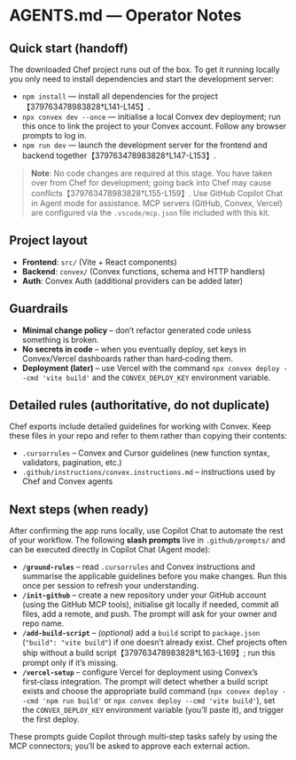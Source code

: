 # AGENTS.md — Operator Notes

## Quick start (handoff)

The downloaded Chef project runs out of the box. To get it running locally you only need to install dependencies and start the development server:

- `npm install` — install all dependencies for the project【379763478983828†L141-L145】.
- `npx convex dev --once` — initialise a local Convex dev deployment; run this once to link the project to your Convex account. Follow any browser prompts to log in.
- `npm run dev` — launch the development server for the frontend and backend together【379763478983828†L147-L153】.

> **Note**: No code changes are required at this stage. You have taken over from Chef for development; going back into Chef may cause conflicts【379763478983828†L155-L159】. Use GitHub Copilot Chat in Agent mode for assistance. MCP servers (GitHub, Convex, Vercel) are configured via the `.vscode/mcp.json` file included with this kit.

## Project layout

- **Frontend**: `src/` (Vite + React components)
- **Backend**: `convex/` (Convex functions, schema and HTTP handlers)
- **Auth**: Convex Auth (additional providers can be added later)

## Guardrails

- **Minimal change policy** – don’t refactor generated code unless something is broken.
- **No secrets in code** – when you eventually deploy, set keys in Convex/Vercel dashboards rather than hard‑coding them.
- **Deployment (later)** – use Vercel with the command `npx convex deploy --cmd 'vite build'` and the `CONVEX_DEPLOY_KEY` environment variable.

## Detailed rules (authoritative, do not duplicate)

Chef exports include detailed guidelines for working with Convex. Keep these files in your repo and refer to them rather than copying their contents:

- `.cursorrules` – Convex and Cursor guidelines (new function syntax, validators, pagination, etc.)
- `.github/instructions/convex.instructions.md` – instructions used by Chef and Convex agents

## Next steps (when ready)

After confirming the app runs locally, use Copilot Chat to automate the rest of your workflow.  The following **slash prompts** live in `.github/prompts/` and can be executed directly in Copilot Chat (Agent mode):

- **`/ground-rules`** – read `.cursorrules` and Convex instructions and summarise the applicable guidelines before you make changes. Run this once per session to refresh your understanding.
- **`/init-github`** – create a new repository under your GitHub account (using the GitHub MCP tools), initialise git locally if needed, commit all files, add a remote, and push. The prompt will ask for your owner and repo name.
- **`/add-build-script`** – *(optional)* add a `build` script to `package.json` (`"build": "vite build"`) if one doesn’t already exist. Chef projects often ship without a build script【379763478983828†L163-L169】; run this prompt only if it’s missing.
- **`/vercel-setup`** – configure Vercel for deployment using Convex’s first‑class integration. The prompt will detect whether a build script exists and choose the appropriate build command (`npx convex deploy --cmd 'npm run build'` or `npx convex deploy --cmd 'vite build'`), set the `CONVEX_DEPLOY_KEY` environment variable (you’ll paste it), and trigger the first deploy.

These prompts guide Copilot through multi‑step tasks safely by using the MCP connectors; you’ll be asked to approve each external action.